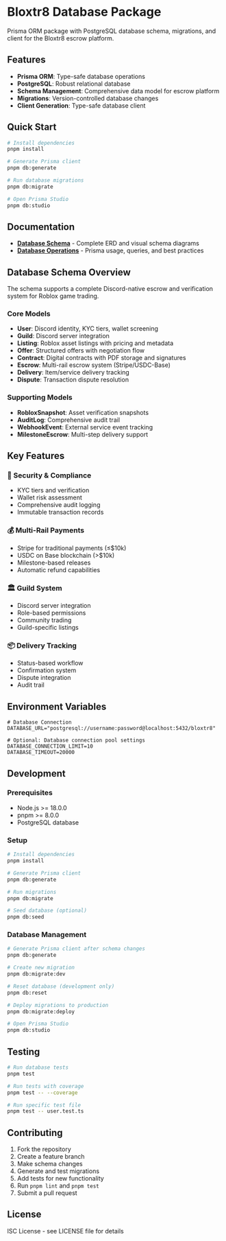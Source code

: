 # Bloxtr8 Database Package

Prisma ORM package with PostgreSQL database schema, migrations, and client for the Bloxtr8 escrow platform.

## Features

- **Prisma ORM**: Type-safe database operations
- **PostgreSQL**: Robust relational database
- **Schema Management**: Comprehensive data model for escrow platform
- **Migrations**: Version-controlled database changes
- **Client Generation**: Type-safe database client

## Quick Start

```bash
# Install dependencies
pnpm install

# Generate Prisma client
pnpm db:generate

# Run database migrations
pnpm db:migrate

# Open Prisma Studio
pnpm db:studio
```

## Documentation

- **[Database Schema](./docs/schema.md)** - Complete ERD and visual schema diagrams
- **[Database Operations](./docs/operations.md)** - Prisma usage, queries, and best practices

## Database Schema Overview

The schema supports a complete Discord-native escrow and verification system for Roblox game trading.

### Core Models

- **User**: Discord identity, KYC tiers, wallet screening
- **Guild**: Discord server integration
- **Listing**: Roblox asset listings with pricing and metadata
- **Offer**: Structured offers with negotiation flow
- **Contract**: Digital contracts with PDF storage and signatures
- **Escrow**: Multi-rail escrow system (Stripe/USDC-Base)
- **Delivery**: Item/service delivery tracking
- **Dispute**: Transaction dispute resolution

### Supporting Models

- **RobloxSnapshot**: Asset verification snapshots
- **AuditLog**: Comprehensive audit trail
- **WebhookEvent**: External service event tracking
- **MilestoneEscrow**: Multi-step delivery support

## Key Features

### 🔐 Security & Compliance
- KYC tiers and verification
- Wallet risk assessment
- Comprehensive audit logging
- Immutable transaction records

### 💰 Multi-Rail Payments
- Stripe for traditional payments (≤$10k)
- USDC on Base blockchain (>$10k)
- Milestone-based releases
- Automatic refund capabilities

### 🏛️ Guild System
- Discord server integration
- Role-based permissions
- Community trading
- Guild-specific listings

### 📦 Delivery Tracking
- Status-based workflow
- Confirmation system
- Dispute integration
- Audit trail

## Environment Variables

```env
# Database Connection
DATABASE_URL="postgresql://username:password@localhost:5432/bloxtr8"

# Optional: Database connection pool settings
DATABASE_CONNECTION_LIMIT=10
DATABASE_TIMEOUT=20000
```

## Development

### Prerequisites

- Node.js >= 18.0.0
- pnpm >= 8.0.0
- PostgreSQL database

### Setup

```bash
# Install dependencies
pnpm install

# Generate Prisma client
pnpm db:generate

# Run migrations
pnpm db:migrate

# Seed database (optional)
pnpm db:seed
```

### Database Management

```bash
# Generate Prisma client after schema changes
pnpm db:generate

# Create new migration
pnpm db:migrate:dev

# Reset database (development only)
pnpm db:reset

# Deploy migrations to production
pnpm db:migrate:deploy

# Open Prisma Studio
pnpm db:studio
```

## Testing

```bash
# Run database tests
pnpm test

# Run tests with coverage
pnpm test -- --coverage

# Run specific test file
pnpm test -- user.test.ts
```

## Contributing

1. Fork the repository
2. Create a feature branch
3. Make schema changes
4. Generate and test migrations
5. Add tests for new functionality
6. Run `pnpm lint` and `pnpm test`
7. Submit a pull request

## License

ISC License - see LICENSE file for details